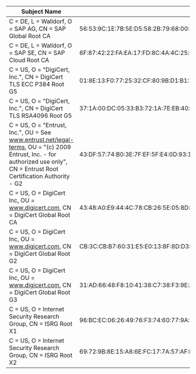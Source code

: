 Subject Name|SHA256 Fingerprint
------------|------------------
C = DE, L = Walldorf, O = SAP AG, CN = SAP Global Root CA |56:53:9C:1E:7B:5E:D5:58:2B:79:68:00:61:CB:F2:14:86:A8:50:22:6B:2F:CF:30:B5:B1:52:A7:20:E1:34:DE
C = DE, L = Walldorf, O = SAP SE, CN = SAP Cloud Root CA |6F:87:42:22:FA:EA:17:FD:8C:4A:4C:25:EF:26:F2:9F:BE:00:BF:45:82:C3:E1:FE:00:C2:F0:3D:BC:78:B2:81
C = US, O = "DigiCert, Inc.", CN = DigiCert TLS ECC P384 Root G5 |01:8E:13:F0:77:25:32:CF:80:9B:D1:B1:72:81:86:72:83:FC:48:C6:E1:3B:E9:C6:98:12:85:4A:49:0C:1B:05
C = US, O = "DigiCert, Inc.", CN = DigiCert TLS RSA4096 Root G5 |37:1A:00:DC:05:33:B3:72:1A:7E:EB:40:E8:41:9E:70:79:9D:2B:0A:0F:2C:1D:80:69:31:65:F7:CE:C4:AD:75
C = US, O = "Entrust, Inc.", OU = See www.entrust.net/legal-terms, OU = "(c) 2009 Entrust, Inc. - for authorized use only", CN = Entrust Root Certification Authority - G2 |43:DF:57:74:B0:3E:7F:EF:5F:E4:0D:93:1A:7B:ED:F1:BB:2E:6B:42:73:8C:4E:6D:38:41:10:3D:3A:A7:F3:39
C = US, O = DigiCert Inc, OU = www.digicert.com, CN = DigiCert Global Root CA |43:48:A0:E9:44:4C:78:CB:26:5E:05:8D:5E:89:44:B4:D8:4F:96:62:BD:26:DB:25:7F:89:34:A4:43:C7:01:61
C = US, O = DigiCert Inc, OU = www.digicert.com, CN = DigiCert Global Root G2 |CB:3C:CB:B7:60:31:E5:E0:13:8F:8D:D3:9A:23:F9:DE:47:FF:C3:5E:43:C1:14:4C:EA:27:D4:6A:5A:B1:CB:5F
C = US, O = DigiCert Inc, OU = www.digicert.com, CN = DigiCert Global Root G3 |31:AD:66:48:F8:10:41:38:C7:38:F3:9E:A4:32:01:33:39:3E:3A:18:CC:02:29:6E:F9:7C:2A:C9:EF:67:31:D0
C = US, O = Internet Security Research Group, CN = ISRG Root X1 |96:BC:EC:06:26:49:76:F3:74:60:77:9A:CF:28:C5:A7:CF:E8:A3:C0:AA:E1:1A:8F:FC:EE:05:C0:BD:DF:08:C6
C = US, O = Internet Security Research Group, CN = ISRG Root X2 |69:72:9B:8E:15:A8:6E:FC:17:7A:57:AF:B7:17:1D:FC:64:AD:D2:8C:2F:CA:8C:F1:50:7E:34:45:3C:CB:14:70
